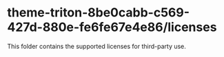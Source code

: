 # theme-triton-8be0cabb-c569-427d-880e-fe6fe67e4e86/licenses

This folder contains the supported licenses for third-party use.
